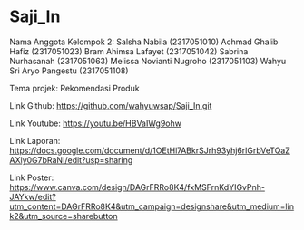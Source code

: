 # Saji_In

Nama Anggota Kelompok 2:
Salsha Nabila              (2317051010)
Achmad Ghalib Hafiz        (2317051023)
Bram Ahimsa Lafayet        (2317051042)
Sabrina Nurhasanah         (2317051063)
Melissa Novianti Nugroho   (2317051103)
Wahyu Sri Aryo Pangestu    (2317051108)

Tema projek: Rekomendasi Produk

Link Github: https://github.com/wahyuwsap/Saji_In.git

Link Youtube: https://youtu.be/HBVaIWg9ohw

Link Laporan: https://docs.google.com/document/d/1OEtHl7ABkrSJrh93yhj6rlGrbVeTQaZAXly0G7bRaNI/edit?usp=sharing

Link Poster: https://www.canva.com/design/DAGrFRRo8K4/fxMSFrnKdYIGvPnh-JAYkw/edit?utm_content=DAGrFRRo8K4&utm_campaign=designshare&utm_medium=link2&utm_source=sharebutton
